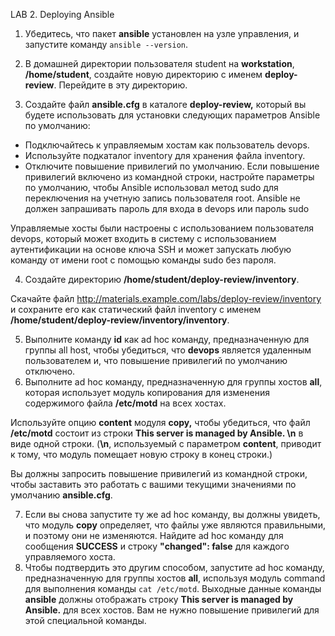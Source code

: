 LAB 2. Deploying Ansible

1. Убедитесь, что пакет **ansible** установлен на узле управления, и запустите команду `ansible --version`.
   
2. В домашней директории пользователя student на **workstation**, **/home/student**, создайте новую директорию с именем **deploy-review**. Перейдите в эту директорию.
   
3. Создайте файл **ansible.cfg** в каталоге **deploy-review,** который вы будете использовать для установки следующих параметров Ansible по умолчанию:
- Подключайтесь к управляемым хостам как пользователь devops.
- Используйте подкаталог inventory для хранения файла inventory.
- Отключите повышение привилегий по умолчанию. Если повышение привилегий включено из командной строки, настройте параметры по умолчанию, чтобы Ansible использовал метод sudo для переключения на учетную запись пользователя root. Ansible не должен запрашивать пароль для входа в devops или пароль sudo

Управляемые хосты были настроены с использованием пользователя devops, который может входить в систему с использованием аутентификации на основе ключа SSH и может запускать любую команду от имени root с помощью команды sudo без пароля.

4. Создайте директорию **/home/student/deploy-review/inventory**.

Скачайте файл  http://materials.example.com/labs/deploy-review/inventory и сохраните его как статический файл inventory с именем **/home/student/deploy-review/inventory/inventory**.

5. Выполните команду **id** как ad hoc команду, предназначенную для группы all host, чтобы убедиться, что **devops** является удаленным пользователем и, что повышение привилегий по умолчанию отключено.
6. Выполните ad hoc команду, предназначенную для группы хостов **all**, которая использует модуль копирования для изменения содержимого файла **/etc/motd** на всех хостах. 

Используйте опцию **content** модуля **copy,** чтобы убедиться, что файл **/etc/motd** состоит из строки **This server is managed by Ansible. \n** в виде одной строки. (**\n**, используемый с параметром **content**, приводит к тому, что модуль помещает новую строку в конец строки.)

Вы должны запросить повышение привилегий из командной строки, чтобы заставить это работать с вашими текущими значениями по умолчанию **ansible.cfg**.

7. Если вы снова запустите ту же ad hoc команду, вы должны увидеть, что модуль **copy** определяет, что файлы уже являются правильными, и поэтому они не изменяются. Найдите ad hoc команду для сообщения **SUCCESS** и строку **"changed": false** для каждого управляемого хоста.
8. Чтобы подтвердить это другим способом, запустите ad hoc команду, предназначенную для группы хостов **all**, используя модуль command для выполнения команды `cat /etc/motd`. Выходные данные команды **ansible** должны отображать строку **This server is managed by Ansible.** для всех хостов. Вам не нужно повышение привилегий для этой специальной команды.